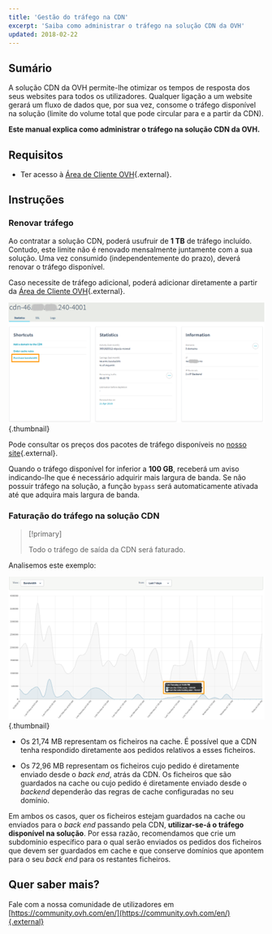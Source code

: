 ```yaml
---
title: 'Gestão do tráfego na CDN'
excerpt: 'Saiba como administrar o tráfego na solução CDN da OVH'
updated: 2018-02-22
---
```



## Sumário

A solução CDN da OVH permite-lhe otimizar os tempos de resposta dos seus websites para todos os utilizadores. Qualquer ligação a um website gerará um fluxo de dados que, por sua vez, consome o tráfego disponível na solução (limite do volume total que pode circular para e a partir da CDN).

**Este manual explica como administrar o tráfego na solução CDN da OVH.**


## Requisitos

- Ter acesso à [Área de Cliente OVH](https://www.ovh.com/auth/?action=gotomanager&from=https://www.ovh.pt/&ovhSubsidiary=pt){.external}.


## Instruções

### Renovar tráfego

Ao contratar a solução CDN, poderá usufruir de **1 TB** de tráfego incluído. Contudo, este limite não é renovado mensalmente juntamente com a sua solução. Uma vez consumido (independentemente do prazo), deverá renovar o tráfego disponível.

Caso necessite de tráfego adicional, poderá adicionar diretamente a partir da [Área de Cliente OVH](https://www.ovh.com/auth/?action=gotomanager&from=https://www.ovh.pt/&ovhSubsidiary=pt){.external}.

![Adquirir tráfego](images/add_quota.png){.thumbnail}


Pode consultar os preços dos pacotes de tráfego disponíveis no [nosso site](https://www.ovh.com/pt/cdn/infrastructure/){.external}.

Quando o tráfego disponível for inferior a **100 GB**, receberá um aviso indicando-lhe que é necessário adquirir mais largura de banda. Se não possuir tráfego na solução, a função `bypass` será automaticamente ativada até que adquira mais largura de banda.


### Faturação do tráfego na solução CDN

> [!primary]
>
> Todo o tráfego de saída da CDN será faturado.  
>

Analisemos este exemplo:

![Utilização do tráfego](images/quota_used.png){.thumbnail}


- Os 21,74 MB representam os ficheiros na cache. É possível que a CDN tenha respondido diretamente aos pedidos relativos a esses ficheiros.

- Os 72,96 MB representam os ficheiros cujo pedido é diretamente enviado desde o *back end*, atrás da CDN. Os ficheiros que são guardados na cache ou cujo pedido é diretamente enviado desde o *backend* dependerão das regras de cache configuradas no seu domínio.


Em ambos os casos, quer os ficheiros estejam guardados na cache ou enviados para o *back end* passando pela CDN, **utilizar-se-á o tráfego disponível na solução**. Por essa razão, recomendamos que crie um subdomínio específico para o qual serão enviados os pedidos dos ficheiros que devem ser guardados em cache e que conserve domínios que apontem para o seu *back end* para os restantes ficheiros.


## Quer saber mais?

Fale com a nossa comunidade de utilizadores em [https://community.ovh.com/en/](https://community.ovh.com/en/){.external}